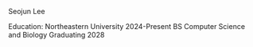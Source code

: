 Seojun Lee

Education:
Northeastern University                                     2024-Present
BS Computer Science and Biology
Graduating 2028
